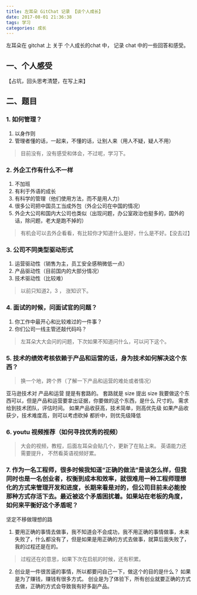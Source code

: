 ```yaml
---
title: 左耳朵 GitChat 记录 【谈个人成长】
date: 2017-08-01 21:36:38
tags: 学习
categories: 成长
---
```


左耳朵在 gitchat 上 关于 个人成长的chat 中， 记录 chat 中的一些回答和感受。

## 一、个人感受
【占坑，回头思考清楚，在写上来】


## 二、题目

### 1. 如何管理？ 
1. 以身作则
2. 管理者懂的话，一起来，不懂的话，让别人来（用人不疑，疑人不用）
>目前没有，没有感受和体会，不过呢，学习下。

### 2. 外企工作有什么不一样
1. 不加班
2. 有利于外语的成长
3. 有科学的管理（他们使用方法，而不是用人力）
4. 很多公司把中国员工当成外包（外企公司在中国的情况）
5. 外企大公司和国内大公司也类似（出现问题，办公室政治也挺多的，国外的话，除问题，老大是跑不掉的）
>有机会可以去外企看看，有比较你才知道什么是好，什么是不好。【没去过】

### 3. 公司不同类型驱动形式
1. 运营驱动性（销售为主，员工安全感稍微低一点）
2. 产品驱动性（目前国内的大部分情况）
3. 技术驱动性（比较难）
>以前只知道2，3 ， 涨知识下。

### 4. 面试的时候，问面试官的问题？
1. 你工作中最开心和比较难过的一件事？ 
2. 你们公司一线主管还敲代码吗？ 
>左耳朵大大会问的问题，下次如果不知道问什么，可以问下这个。


### 5. 技术的绩效考核依赖于产品和运营的话，身为技术如何解决这个东西？
>换一个地，跨个界（了解一下产品和运营的难处或者情况）

亚马逊技术对 产品和运营 提是有套路的。 套路就是 size
提出 size
我要做这个东西可以，但是产品和运营要拿出证据，你要做的这个东西，是什么 尺寸的。
需求给到技术团队，评估时间。
如果产品收获高，技术简单，则高优先级
如果产品收获少，技术难度高，则可以考虑砍掉
都折中，则优先级降低



### 6. youtu 视频推荐（如何寻找优秀的视频）
>大会的视频，教程，后面左耳朵会贴几个，更新了在贴上来。 英语能力还需要提升， 不然看英语视频好累。

### 7. 作为一名工程师，很多时候我知道“正确的做法”是该怎么样，但我同时也是一名创业者，权衡到成本和效率，就很难用一种工程师理想化的方式来管理开发和进度，长期来看是对的，但公司目前未必能按那种方式存活下去。最近被这个矛盾困扰着。如果站在老板的角度，如何来平衡好这个矛盾呢？

坚定不移做理想的路
1. 要用正确的事情去做事，我不知道会不会成功，我不用正确的事情做事，未来失败了，什么都没有了，但是如果是用正确的方式去做事，就算后面失败了，我的过程还是在的。
>过程还在的意思，如果下次在启航的时候，还有积累。

2. 创业是一件很苦逼的事情，所以都要问自己一下，做这个的目的是什么？ 如果是为了赚钱，赚钱有很多方式。 
创业是为了体验下，所有创业就要正确的方式去做，正确的方式会导致我有好多副产品。 

